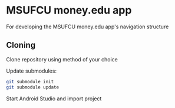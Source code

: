 # MSUFCU money.edu app

For developing the MSUFCU money.edu app's navigation structure

## Cloning

Clone repository using method of your choice

Update submodules:
```bash
git submodule init
git submodule update
```

Start Android Studio and import project
